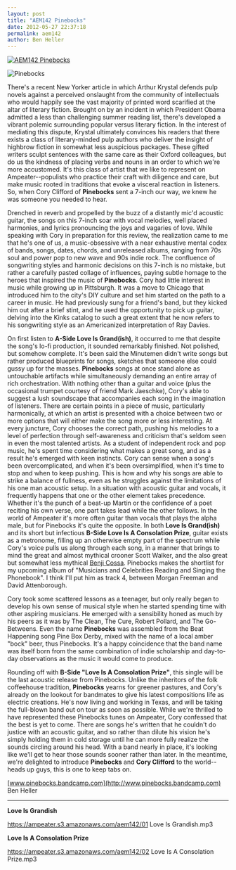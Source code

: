 ```yaml
---
layout: post
title: "AEM142 Pinebocks"
date: 2012-05-27 22:37:18
permalink: aem142
author: Ben Heller
---
```

[![AEM142 Pinebocks](https://ampeater.s3.amazonaws.com/aem142/Pinebocks.jpg)](https://ampeater.s3.amazonaws.com/aem142/Pinebocks.jpg)

![](http://ampeatermusic.com/wp-content/uploads/2012/05/Pinebocks-300x300.jpg "Pinebocks")

<!-- more -->

There's a recent New Yorker article in which Arthur Krystal defends pulp novels against a perceived onslaught from the community of intellectuals who would happily see the vast majority of printed word scarified at the altar of literary fiction. Brought on by an incident in which President Obama admitted a less than challenging summer reading list, there's developed a vibrant polemic surrounding popular versus literary fiction. In the interest of mediating this dispute, Krystal ultimately convinces his readers that there exists a class of literary-minded pulp authors who deliver the insight of highbrow fiction in somewhat less auspicious packages. These gifted writers sculpt sentences with the same care as their Oxford colleagues, but do us the kindness of placing verbs and nouns in an order to which we're more accustomed. It's this class of artist that we like to represent on Ampeater--populists who practice their craft with diligence and care, but make music rooted in traditions that evoke a visceral reaction in listeners. So, when Cory Clifford of **Pinebocks** sent a 7-inch our way, we knew he was someone you needed to hear.

Drenched in reverb and propelled by the buzz of a distantly mic'd acoustic guitar, the songs on this 7-inch soar with vocal melodies, well placed harmonies, and lyrics pronouncing the joys and vagaries of love. While speaking with Cory in preparation for this review, the realization came to me that he's one of us, a music-obsessive with a near exhaustive mental codex of bands, songs, dates, chords, and unreleased albums, ranging from 70s soul and power pop to new wave and 90s indie rock. The confluence of songwriting styles and harmonic decisions on this 7-inch is no mistake, but rather a carefully pasted collage of influences, paying subtle homage to the heroes that inspired the music of **Pinebocks**. Cory had little interest in music while growing up in Pittsburgh. It was a move to Chicago that introduced him to the city's DIY culture and set him started on the path to a career in music. He had previously sung for a friend's band, but they kicked him out after a brief stint, and he used the opportunity to pick up guitar, delving into the Kinks catalog to such a great extent that he now refers to his songwriting style as an Americanized interpretation of Ray Davies.

On first listen to **A-Side Love Is Grand(ish)**, it occurred to me that despite the song's lo-fi production, it sounded remarkably finished. Not polished, but somehow complete. It's been said the Minutemen didn't write songs but rather produced blueprints for songs, sketches that someone else could gussy up for the masses. **Pinebocks** songs at once stand alone as untouchable artifacts while simultaneously demanding an entire array of rich orchestration. With nothing other than a guitar and voice (plus the occasional trumpet courtesy of friend Mark Jaeschke), Cory's able to suggest a lush soundscape that accompanies each song in the imagination of listeners. There are certain points in a piece of music, particularly harmonically, at which an artist is presented with a choice between two or more options that will either make the song more or less interesting. At every juncture, Cory chooses the correct path, pushing his melodies to a level of perfection through self-awareness and criticism that's seldom seen in even the most talented artists. As a student of independent rock and pop music, he's spent time considering what makes a great song, and as a result he's emerged with keen instincts. Cory can sense when a song's been overcomplicated, and when it's been oversimplified, when it's time to stop and when to keep pushing. This is how and why his songs are able to strike a balance of fullness, even as he struggles against the limitations of his one man acoustic setup. In a situation with acoustic guitar and vocals, it frequently happens that one or the other element takes precedence. Whether it's the punch of a beat-up Martin or the confidence of a poet reciting his own verse, one part takes lead while the other follows. In the world of Ampeater it's more often guitar than vocals that plays the alpha male, but for Pinebocks it's quite the opposite. In both **Love Is Grand(ish)** and its short but infectious **B-Side Love Is A Consolation Prize**, guitar exists as a metronome, filling up an otherwise empty part of the spectrum while Cory's voice pulls us along through each song, in a manner that brings to mind the great and almost mythical crooner Scott Walker, and the also great but somewhat less mythical [Benji Cossa](http://ampeatermusic.com/AEM036). Pinebocks makes the shortlist for my upcoming album of "Musicians and Celebrities Reading and Singing the Phonebook". I think I'll put him as track 4, between Morgan Freeman and David Attenborough.

Cory took some scattered lessons as a teenager, but only really began to develop his own sense of musical style when he started spending time with other aspiring musicians. He emerged with a sensibility honed as much by his peers as it was by The Clean, The Cure, Robert Pollard, and The Go-Betweens. Even the name **Pinebocks** was assembled from the Beat Happening song Pine Box Derby, mixed with the name of a local amber "bock" beer, thus Pinebocks. It's a happy coincidence that the band name was itself born from the same combination of indie scholarship and day-to-day observations as the music it would come to produce.

Rounding off with **B-Side "Love Is A Consolation Prize"**, this single will be the last acoustic release from Pinebocks. Unlike the inheritors of the folk coffeehouse tradition, **Pinebocks** yearns for greener pastures, and Cory's already on the lookout for bandmates to give his latest compositions life as electric creations. He's now living and working in Texas, and will be taking the full-blown band out on tour as soon as possible. While we're thrilled to have represented these Pinebocks tunes on Ampeater, Cory confessed that the best is yet to come. There are songs he's written that he couldn't do justice with an acoustic guitar, and so rather than dilute his vision he's simply holding them in cold storage until he can more fully realize the sounds circling around his head. With a band nearly in place, it's looking like we'll get to hear those sounds sooner rather than later. In the meantime, we're delighted to introduce **Pinebocks** and **Cory Clifford** to the world--heads up guys, this is one to keep tabs on.

[www.pinebocks.bandcamp.com](http://www.pinebocks.bandcamp.com) Ben Heller

---

**Love Is Grandish**

https://ampeater.s3.amazonaws.com/aem142/01 Love Is Grandish.mp3

**Love Is A Consolation Prize**

https://ampeater.s3.amazonaws.com/aem142/02 Love Is A Consolation Prize.mp3

